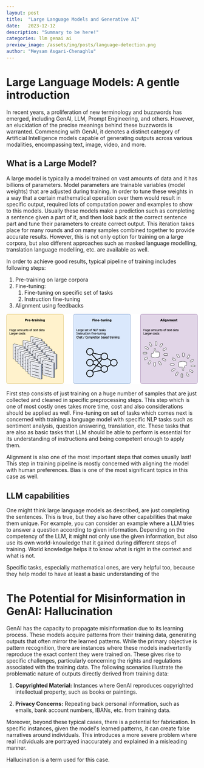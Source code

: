 ```yaml
---
layout: post
title:  "Large Language Models and Generative AI"
date:   2023-12-12
description: "Summary to be here!"
categories: llm genai ai
preview_image: /assets/img/posts/language-detection.png
author: "Meysam Asgari-Chenaghlu"
---
```


# Large Language Models: A gentle introduction

In recent years, a proliferation of new terminology and buzzwords has emerged, including GenAI, LLM, Prompt Engineering, 
and others. However, an elucidation of the precise meanings behind these buzzwords is warranted. Commencing with GenAI, 
it denotes a distinct category of Artificial Intelligence models capable of generating outputs across various modalities, 
encompassing text, image, video, and more.

## What is a Large Model?

A large model is typically a model trained on vast amounts of data and it has billions of parameters. Model parameters are trainable
variables (model weights) that are adjusted during training. In order to tune these weights in a way that a certain mathematical
operation over them would result in specific output, required lots of computation power and examples to show to this models.
Usually these models make a prediction such as completing a sentence given a part of it, and then look back at the correct
sentence part and tune their parameters to create correct output. This iteration takes place for many rounds and on many samples
combined together to provide accurate results. However, this is not only option for training on a large corpora, but also different
approaches such as masked language modelling, translation language modelling, etc. are available as well.

In order to achieve good results, typical pipeline of training includes following steps:
1. Pre-training on large corpora
2. Fine-tuning:
   1. Fine-tuning on specific set of tasks
   2. Instruction fine-tuning
3. Alignment using feedbacks

![Model Training flow](/assets/img/posts/model_training.png)

First step consists of just training on a huge number of samples that are just collected and cleaned in specific preprocessing steps.
This step which is one of most costly ones takes more time, cost and also considerations should be applied as well.
Fine-tuning on set of tasks which comes next is concerned with training a language model with specific NLP tasks such as sentiment analysis,
question answering, translation, etc. These tasks that are also as basic tasks that LLM should be able to perform is essential for its
understanding of instructions and being competent enough to apply them.

Alignment is also one of the most important steps that comes usually last! This step in training pipeline is mostly concerned with 
aligning the model with human preferences. Bias is one of the most significant topics in this case as well.

## LLM capabilities

One might think large language models as described, are just completing the sentences. This is true, but they also have other
capabilities that make them unique. For example, you can consider an example where a LLM tries to answer a question according to 
given information. Depending on the competency of the LLM, it might not only use the given information, but also use its own world-knowledge
that it gained during different steps of training. World knowledge helps it to know what is right in the context and what is not.

Specific tasks, especially mathematical ones, are very helpful too, because they help model to have at least a basic understanding of the 


# The Potential for Misinformation in GenAI: Hallucination

GenAI has the capacity to propagate misinformation due to its learning process. 
These models acquire patterns from their training data, generating outputs that often mirror the learned patterns. 
While the primary objective is pattern recognition, there are instances where these models inadvertently reproduce 
the exact content they were trained on. 
These gives rise to specific challenges, particularly concerning the rights and regulations associated with the training data. 
The following scenarios illustrate the problematic nature of outputs directly derived from training data:

1. **Copyrighted Material:** Instances where GenAI reproduces copyrighted intellectual property, such as books or paintings.
  
2. **Privacy Concerns:** Repeating back personal information, such as emails, bank account numbers, IBANs, etc. from training data.

Moreover, beyond these typical cases, there is a potential for fabrication. In specific instances, given the model's learned patterns, 
it can create false narratives around individuals. This introduces a more severe problem where real individuals are portrayed inaccurately and 
explained in a misleading manner.

Hallucination is a term used for this case.